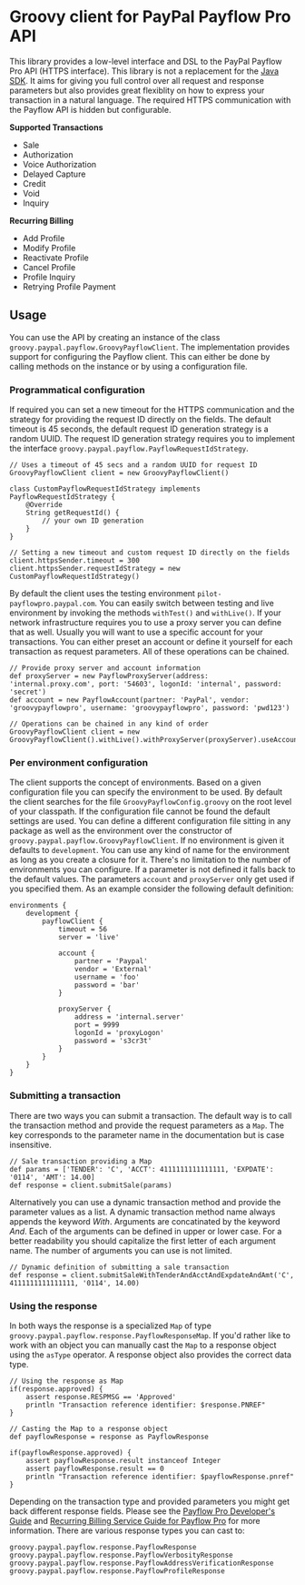 # Groovy client for PayPal Payflow Pro API

This library provides a low-level interface and DSL to the PayPal Payflow Pro API (HTTPS interface). This library
is not a replacement for the [Java SDK](https://cms.paypal.com/us/cgi-bin/?cmd=_render-content&content_ID=developer/library_download_sdks#PayflowPro).
It aims for giving you full control over all request and response parameters but also provides great flexiblity on how to
express your transaction in a natural language. The required HTTPS communication with the Payflow API is hidden but configurable.

__Supported Transactions__

* Sale
* Authorization
* Voice Authorization
* Delayed Capture
* Credit
* Void
* Inquiry

__Recurring Billing__

* Add Profile
* Modify Profile
* Reactivate Profile
* Cancel Profile
* Profile Inquiry
* Retrying Profile Payment

## Usage

You can use the API by creating an instance of the class `groovy.paypal.payflow.GroovyPayflowClient`. The implementation
provides support for configuring the Payflow client. This can either be done by calling methods on the instance or by
using a configuration file.

### Programmatical configuration

If required you can set a new timeout for the HTTPS communication and the strategy for providing the request ID directly on the fields.
The default timeout is 45 seconds, the default request ID generation strategy is a random UUID. The
request ID generation strategy requires you to implement the interface `groovy.paypal.payflow.PayflowRequestIdStrategy`.

    // Uses a timeout of 45 secs and a random UUID for request ID
    GroovyPayflowClient client = new GroovyPayflowClient()

    class CustomPayflowRequestIdStrategy implements PayflowRequestIdStrategy {
        @Override
        String getRequestId() {
            // your own ID generation
        }
    }

    // Setting a new timeout and custom request ID directly on the fields
    client.httpsSender.timeout = 300
    client.httpsSender.requestIdStrategy = new CustomPayflowRequestIdStrategy()

By default the client uses the testing environment `pilot-payflowpro.paypal.com`. You can easily switch between testing
and live environment by invoking the methods `withTest()` and `withLive()`. If your network infrastructure requires you to use
a proxy server you can define that as well. Usually you will want to use a specific account for your transactions. You can
either preset an account or define it yourself for each transaction as request parameters. All of these operations can be chained.

    // Provide proxy server and account information
    def proxyServer = new PayflowProxyServer(address: 'internal.proxy.com', port: '54603', logonId: 'internal', password: 'secret')
    def account = new PayflowAccount(partner: 'PayPal', vendor: 'groovypayflowpro', username: 'groovypayflowpro', password: 'pwd123')

    // Operations can be chained in any kind of order
    GroovyPayflowClient client = new GroovyPayflowClient().withLive().withProxyServer(proxyServer).useAccount(account)

### Per environment configuration

The client supports the concept of environments. Based on a given configuration file you can specify the environment to
be used. By default the client searches for the file `GroovyPayflowConfig.groovy` on the root level of your classpath. If the
configuration file cannot be found the default settings are used. You can define a different configuration file sitting in any
package as well as the environment over the constructor of `groovy.paypal.payflow.GroovyPayflowClient`. If no environment
is given it defaults to `development`. You can use any kind of name for the environment as long as you create a closure for it.
There's no limitation to the number of environments you can configure. If a parameter is not defined it falls back to the default values.
The parameters `account` and `proxyServer` only get used if you specified them. As an example consider the following default
definition:

    environments {
        development {
            payflowClient {
                timeout = 56
                server = 'live'

                account {
                    partner = 'Paypal'
                    vendor = 'External'
                    username = 'foo'
                    password = 'bar'
                }

                proxyServer {
                    address = 'internal.server'
                    port = 9999
                    logonId = 'proxyLogon'
                    password = 's3cr3t'
                }
            }
        }
    }

### Submitting a transaction

There are two ways you can submit a transaction. The default way is to call the transaction method and provide the request
parameters as a `Map`. The key corresponds to the parameter name in the documentation but is case insensitive.

    // Sale transaction providing a Map
    def params = ['TENDER': 'C', 'ACCT': 4111111111111111, 'EXPDATE': '0114', 'AMT': 14.00]
    def response = client.submitSale(params)

Alternatively you can use a dynamic transaction method and provide the parameter values as a list. A dynamic transaction method
name always appends the keyword _With_. Arguments are concatinated by the keyword _And_. Each of the arguments can be defined
in upper or lower case. For a better readability you should capitalize the first letter of each argument name. The number
of arguments you can use is not limited.

    // Dynamic definition of submitting a sale transaction
    def response = client.submitSaleWithTenderAndAcctAndExpdateAndAmt('C', 4111111111111111, '0114', 14.00)

### Using the response

In both ways the response is a specialized `Map` of type `groovy.paypal.payflow.response.PayflowResponseMap`. If you'd rather
like to work with an object you can manually cast the `Map` to a response object using the `asType` operator. A response
object also provides the correct data type.

    // Using the response as Map
    if(response.approved) {
        assert response.RESPMSG == 'Approved'
        println "Transaction reference identifier: $response.PNREF"
    }

    // Casting the Map to a response object
    def payflowResponse = response as PayflowResponse

    if(payflowResponse.approved) {
        assert payflowResponse.result instanceof Integer
        assert payflowResponse.result == 0
        println "Transaction reference identifier: $payflowResponse.pnref"
    }

Depending on the transaction type and provided parameters you might get back different response fields. Please see the
[Payflow Pro Developer's Guide](https://cms.paypal.com/cms_content/US/en_US/files/developer/PP_PayflowPro_Guide.pdf)
and [Recurring Billing Service Guide for Payflow Pro](https://cms.paypal.com/cms_content/US/en_US/files/developer/PP_PayflowPro_RecurringBilling_Guide.pdf)
for more information. There are various response types you can cast to:

    groovy.paypal.payflow.response.PayflowResponse
    groovy.paypal.payflow.response.PayflowVerbosityResponse
    groovy.paypal.payflow.response.PayflowAddressVerificationResponse
    groovy.paypal.payflow.response.PayflowProfileResponse
